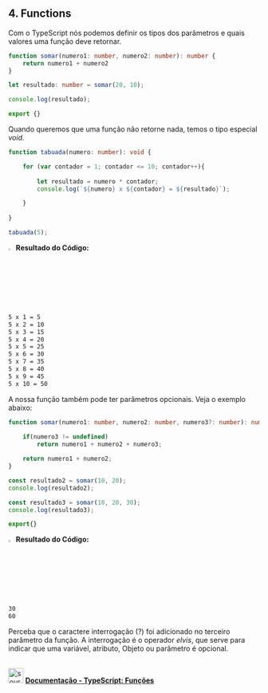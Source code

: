<br />

<h2>4. Functions</h2>



Com o TypeScript nós podemos definir os tipos dos parâmetros e quais valores uma função deve retornar.

```typescript
function somar(numero1: number, numero2: number): number {
    return numero1 + numero2
}

let resultado: number = somar(20, 10);

console.log(resultado);

export {}
```

Quando queremos que uma função não retorne nada, temos o tipo especial  _void_.

```typescript
function tabuada(numero: number): void {

    for (var contador = 1; contador <= 10; contador++){
        
        let resultado = numero * contador;
        console.log(`${numero} x ${contador} = ${resultado}`);

    }
        
}

tabuada(5);
```

<img src="https://i.imgur.com/V2ReOnx.png" title="source: imgur.com" width="3%"/>**Resultado do Código:**

```bash
5 x 1 = 5
5 x 2 = 10
5 x 3 = 15
5 x 4 = 20
5 x 5 = 25
5 x 6 = 30
5 x 7 = 35
5 x 8 = 40
5 x 9 = 45
5 x 10 = 50
```


A nossa função também pode ter parâmetros opcionais. Veja o exemplo abaixo:

```typescript
function somar(numero1: number, numero2: number, numero3?: number): number{
    
    if(numero3 != undefined)
        return numero1 + numero2 + numero3;

    return numero1 + numero2;
}

const resultado2 = somar(10, 20);
console.log(resultado2);

const resultado3 = somar(10, 20, 30);
console.log(resultado3);

export{}
```

<img src="https://i.imgur.com/V2ReOnx.png" title="source: imgur.com" width="3%"/>**Resultado do Código:**

```bash
30
60
```

Perceba que o caractere interrogação (?) foi adicionado no terceiro parâmetro da função. A interrogação é o operador _elvis_, que serve para indicar que uma variável, atributo, Objeto ou parâmetro é opcional.

<br />

<div align="left"><img src="https://i.imgur.com/izFuHID.png" title="source: imgur.com" width="30px"/> <a href="https://www.typescriptlang.org/docs/handbook/2/everyday-types.html#functions" target="_blank"><b>Documentação - TypeScript: Funções</b></a></div>

<br />